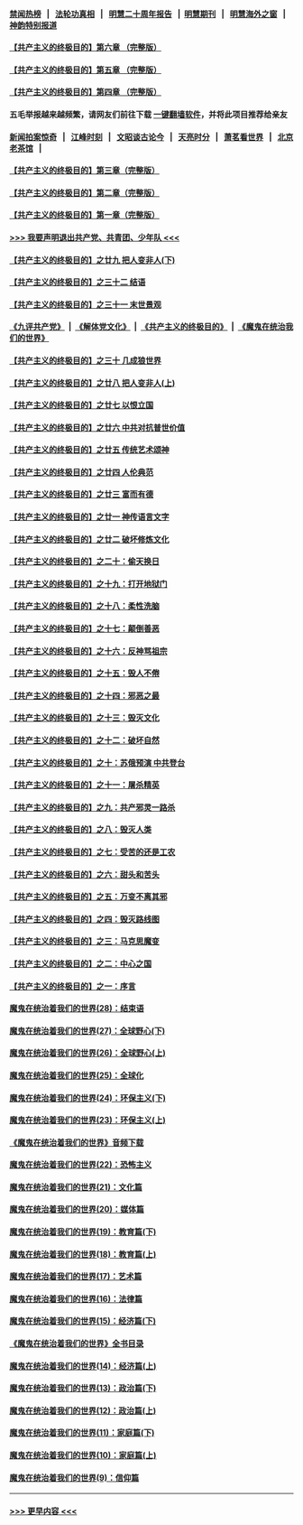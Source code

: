 #### [禁闻热榜](热点新闻.md?=0)  &nbsp;&nbsp;|&nbsp;&nbsp; [法轮功真相](https://github.com/gfw-breaker/truth/blob/master/README.md?=0) &nbsp;&nbsp;|&nbsp;&nbsp; [明慧二十周年报告](https://github.com/gfw-breaker/mh-reports/blob/master/README.md?=0) &nbsp;&nbsp;|&nbsp;&nbsp;[明慧期刊](https://github.com/gfw-breaker/mh-qikan) &nbsp;&nbsp;|&nbsp;&nbsp; [明慧海外之窗](https://github.com/gfw-breaker/mh-news/blob/master/README.md?=0) &nbsp;&nbsp;|&nbsp;&nbsp; [神韵特别报道](https://github.com/gfw-breaker/mh-news/blob/master/shenyun.md?=0)
#### [【共产主义的终极目的】第六章 （完整版）](../pages/nsc422/n11428913.md?t=03151603) 
#### [【共产主义的终极目的】第五章 （完整版）](../pages/nsc422/n11428912.md?t=03151603) 
#### [【共产主义的终极目的】第四章 （完整版）](../pages/nsc422/n11428907.md?t=03151603) 
#### 五毛举报越来越频繁，请网友们前往下载 [一键翻墙软件](https://github.com/gfw-breaker/ssr-accounts)，并将此项目推荐给亲友
#### [新闻拍案惊奇](https://github.com/gfw-breaker/banned-news/blob/master/pages/link4.md) &nbsp;&nbsp;|&nbsp;&nbsp; [江峰时刻](https://github.com/gfw-breaker/banned-news/blob/master/pages/link4.md) &nbsp;&nbsp;|&nbsp;&nbsp; [文昭谈古论今](https://github.com/gfw-breaker/banned-news/blob/master/pages/link4.md) &nbsp;&nbsp;|&nbsp;&nbsp; [天亮时分](https://github.com/gfw-breaker/banned-news/blob/master/pages/link4.md) &nbsp;&nbsp;|&nbsp;&nbsp; [萧茗看世界](https://github.com/gfw-breaker/banned-news/blob/master/pages/link4.md) &nbsp;&nbsp;|&nbsp;&nbsp; [北京老茶馆](https://github.com/gfw-breaker/banned-news/blob/master/pages/link4.md) &nbsp;&nbsp;|&nbsp;&nbsp; 
#### [【共产主义的终极目的】第三章（完整版）](../pages/nsc422/n11428848.md?t=03151603) 
#### [【共产主义的终极目的】第二章（完整版）](../pages/nsc422/n11428831.md?t=03151603) 
#### [【共产主义的终极目的】第一章（完整版）](../pages/nsc422/n11417651.md?t=03151603) 
#### [>>> 我要声明退出共产党、共青团、少年队 <<<](https://github.com/begood0513/goodnews/blob/master/quit/letter.md) 
#### [【共产主义的终极目的】之廿九 把人变非人(下)](../pages/nsc422/n11344140.md?t=03151603) 
#### [【共产主义的终极目的】之三十二 结语](../pages/nsc422/n11360535.md?t=03151603) 
#### [【共产主义的终极目的】之三十一 末世景观](../pages/nsc422/n11351129.md?t=03151603) 
#### [《九评共产党》](https://github.com/begood0513/9ping.md/blob/master/README.md) &nbsp;|&nbsp; [《解体党文化》](../../../../jtdwh.md/blob/master/README.md)  &nbsp;|&nbsp; [《共产主义的终极目的》](../../../../gczydzjmd.md/blob/master/README.md) &nbsp;|&nbsp; [《魔鬼在统治我们的世界》](../../../../mgztzwmdsj.md/blob/master/README.md) 
#### [【共产主义的终极目的】之三十 几成狼世界](../pages/nsc422/n11348280.md?t=03151603) 
#### [【共产主义的终极目的】之廿八 把人变非人(上)](../pages/nsc422/n11340492.md?t=03151603) 
#### [【共产主义的终极目的】之廿七 以恨立国](../pages/nsc422/n11336944.md?t=03151603) 
#### [【共产主义的终极目的】之廿六 中共对抗普世价值](../pages/nsc422/n11324785.md?t=03151603) 
#### [【共产主义的终极目的】之廿五 传统艺术颂神](../pages/nsc422/n11296396.md?t=03151603) 
#### [【共产主义的终极目的】之廿四 人伦典范](../pages/nsc422/n11296397.md?t=03151603) 
#### [【共产主义的终极目的】之廿三 富而有德](../pages/nsc422/n11283598.md?t=03151603) 
#### [【共产主义的终极目的】之廿一 神传语言文字](../pages/nsc422/n11263265.md?t=03151603) 
#### [【共产主义的终极目的】之廿二 破坏修炼文化](../pages/nsc422/n11245728.md?t=03151603) 
#### [【共产主义的终极目的】之二十：偷天换日](../pages/nsc422/n11238846.md?t=03151603) 
#### [【共产主义的终极目的】之十九：打开地狱门](../pages/nsc422/n11206376.md?t=03151603) 
#### [【共产主义的终极目的】之十八：柔性洗脑](../pages/nsc422/n11199994.md?t=03151603) 
#### [【共产主义的终极目的】之十七：颠倒善恶](../pages/nsc422/n11179782.md?t=03151603) 
#### [【共产主义的终极目的】之十六：反神骂祖宗](../pages/nsc422/n11166798.md?t=03151603) 
#### [【共产主义的终极目的】之十五：毁人不倦](../pages/nsc422/n11166792.md?t=03151603) 
#### [【共产主义的终极目的】之十四：邪恶之最](../pages/nsc422/n11150249.md?t=03151603) 
#### [【共产主义的终极目的】之十三：毁灭文化](../pages/nsc422/n11135227.md?t=03151603) 
#### [【共产主义的终极目的】之十二：破坏自然](../pages/nsc422/n11135214.md?t=03151603) 
#### [【共产主义的终极目的】之十：苏俄预演 中共登台](../pages/nsc422/n11118424.md?t=03151603) 
#### [【共产主义的终极目的】之十一：屠杀精英](../pages/nsc422/n11118442.md?t=03151603) 
#### [【共产主义的终极目的】之九：共产邪灵一路杀](../pages/nsc422/n11114139.md?t=03151603) 
#### [【共产主义的终极目的】之八：毁灭人类](../pages/nsc422/n11108503.md?t=03151603) 
#### [【共产主义的终极目的】之七：受苦的还是工农](../pages/nsc422/n11101809.md?t=03151603) 
#### [【共产主义的终极目的】之六：甜头和苦头](../pages/nsc422/n11096971.md?t=03151603) 
#### [【共产主义的终极目的】之五：万变不离其邪](../pages/nsc422/n11091285.md?t=03151603) 
#### [【共产主义的终极目的】之四：毁灭路线图](../pages/nsc422/n11086284.md?t=03151603) 
#### [【共产主义的终极目的】之三：马克思魔变](../pages/nsc422/n11061941.md?t=03151603) 
#### [【共产主义的终极目的】之二：中心之国](../pages/nsc422/n11047728.md?t=03151603) 
#### [【共产主义的终极目的】之一：序言](../pages/nsc422/n11086077.md?t=03151603) 
#### [魔鬼在统治着我们的世界(28)：结束语](../pages/nsc422/n10936246.md?t=03151603) 
#### [魔鬼在统治着我们的世界(27)：全球野心(下)](../pages/nsc422/n10928319.md?t=03151603) 
#### [魔鬼在统治着我们的世界(26)：全球野心(上)](../pages/nsc422/n10900318.md?t=03151603) 
#### [魔鬼在统治着我们的世界(25)：全球化](../pages/nsc422/n10788205.md?t=03151603) 
#### [魔鬼在统治着我们的世界(24)：环保主义(下)](../pages/nsc422/n10695307.md?t=03151603) 
#### [魔鬼在统治着我们的世界(23)：环保主义(上)](../pages/nsc422/n10688613.md?t=03151603) 
#### [《魔鬼在统治着我们的世界》音频下载](../pages/nsc422/n10635553.md?t=03151603) 
#### [魔鬼在统治着我们的世界(22)：恐怖主义](../pages/nsc422/n10614727.md?t=03151603) 
#### [魔鬼在统治着我们的世界(21)：文化篇](../pages/nsc422/n10597706.md?t=03151603) 
#### [魔鬼在统治着我们的世界(20)：媒体篇](../pages/nsc422/n10586579.md?t=03151603) 
#### [魔鬼在统治着我们的世界(19)：教育篇(下)](../pages/nsc422/n10564808.md?t=03151603) 
#### [魔鬼在统治着我们的世界(18)：教育篇(上)](../pages/nsc422/n10526970.md?t=03151603) 
#### [魔鬼在统治着我们的世界(17)：艺术篇](../pages/nsc422/n10499093.md?t=03151603) 
#### [魔鬼在统治着我们的世界(16)：法律篇](../pages/nsc422/n10485969.md?t=03151603) 
#### [魔鬼在统治着我们的世界(15)：经济篇(下)](../pages/nsc422/n10469975.md?t=03151603) 
#### [《魔鬼在统治着我们的世界》全书目录](../pages/nsc422/n10464261.md?t=03151603) 
#### [魔鬼在统治着我们的世界(14)：经济篇(上)](../pages/nsc422/n10457370.md?t=03151603) 
#### [魔鬼在统治着我们的世界(13)：政治篇(下)](../pages/nsc422/n10448270.md?t=03151603) 
#### [魔鬼在统治着我们的世界(12)：政治篇(上)](../pages/nsc422/n10444576.md?t=03151603) 
#### [魔鬼在统治着我们的世界(11)：家庭篇(下)](../pages/nsc422/n10440961.md?t=03151603) 
#### [魔鬼在统治着我们的世界(10)：家庭篇(上)](../pages/nsc422/n10435448.md?t=03151603) 
#### [魔鬼在统治着我们的世界(9)：信仰篇](../pages/nsc422/n10432159.md?t=03151603) 

----
#### [ >>> 更早内容 <<< ](../indexes/nsc422-earlier.md)
